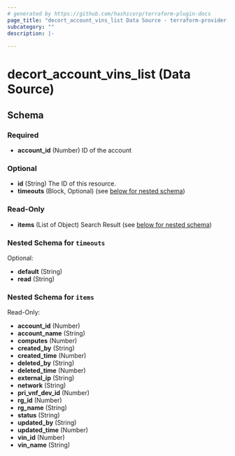 ```yaml
---
# generated by https://github.com/hashicorp/terraform-plugin-docs
page_title: "decort_account_vins_list Data Source - terraform-provider-decort"
subcategory: ""
description: |-
  
---
```


# decort_account_vins_list (Data Source)





<!-- schema generated by tfplugindocs -->
## Schema

### Required

- **account_id** (Number) ID of the account

### Optional

- **id** (String) The ID of this resource.
- **timeouts** (Block, Optional) (see [below for nested schema](#nestedblock--timeouts))

### Read-Only

- **items** (List of Object) Search Result (see [below for nested schema](#nestedatt--items))

<a id="nestedblock--timeouts"></a>
### Nested Schema for `timeouts`

Optional:

- **default** (String)
- **read** (String)


<a id="nestedatt--items"></a>
### Nested Schema for `items`

Read-Only:

- **account_id** (Number)
- **account_name** (String)
- **computes** (Number)
- **created_by** (String)
- **created_time** (Number)
- **deleted_by** (String)
- **deleted_time** (Number)
- **external_ip** (String)
- **network** (String)
- **pri_vnf_dev_id** (Number)
- **rg_id** (Number)
- **rg_name** (String)
- **status** (String)
- **updated_by** (String)
- **updated_time** (Number)
- **vin_id** (Number)
- **vin_name** (String)


